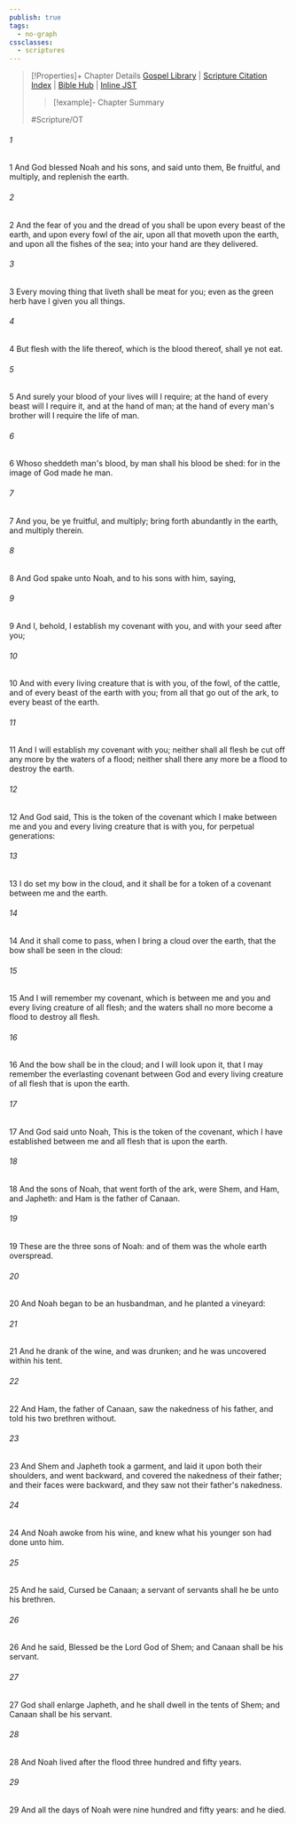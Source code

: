 ```yaml
---
publish: true
tags:
  - no-graph
cssclasses:
  - scriptures
---
```

>[!Properties]+ Chapter Details
>[Gospel Library](https://churchofjesuschrist.org/study/scriptures/ot/gen/9?lang=eng)    |    [Scripture Citation Index](https://scriptures.byu.edu/#06509::c06509)    |    [Bible Hub](https://biblehub.com/genesis/9.htm)    |    [Inline JST](https://scripturetoolbox.com/html/ic/Genesis/9.html)
>>[!example]- Chapter Summary
>> 
> 
>
>#Scripture/OT
###### 1
1 And God blessed Noah and his sons, and said unto them, Be fruitful, and multiply, and replenish the earth.
###### 2
2 And the fear of you and the dread of you shall be upon every beast of the earth, and upon every fowl of the air, upon all that moveth upon the earth, and upon all the fishes of the sea; into your hand are they delivered.
###### 3
3 Every moving thing that liveth shall be meat for you; even as the green herb have I given you all things.
###### 4
4 But flesh with the life thereof, which is the blood thereof, shall ye not eat.
###### 5
5 And surely your blood of your lives will I require; at the hand of every beast will I require it, and at the hand of man; at the hand of every man's brother will I require the life of man.
###### 6
6 Whoso sheddeth man's blood, by man shall his blood be shed: for in the image of God made he man.
###### 7
7 And you, be ye fruitful, and multiply; bring forth abundantly in the earth, and multiply therein.
###### 8
8 And God spake unto Noah, and to his sons with him, saying,
###### 9
9 And I, behold, I establish my covenant with you, and with your seed after you;
###### 10
10 And with every living creature that is with you, of the fowl, of the cattle, and of every beast of the earth with you; from all that go out of the ark, to every beast of the earth.
###### 11
11 And I will establish my covenant with you; neither shall all flesh be cut off any more by the waters of a flood; neither shall there any more be a flood to destroy the earth.
###### 12
12 And God said, This is the token of the covenant which I make between me and you and every living creature that is with you, for perpetual generations:
###### 13
13 I do set my bow in the cloud, and it shall be for a token of a covenant between me and the earth.
###### 14
14 And it shall come to pass, when I bring a cloud over the earth, that the bow shall be seen in the cloud:
###### 15
15 And I will remember my covenant, which is between me and you and every living creature of all flesh; and the waters shall no more become a flood to destroy all flesh.
###### 16
16 And the bow shall be in the cloud; and I will look upon it, that I may remember the everlasting covenant between God and every living creature of all flesh that is upon the earth.
###### 17
17 And God said unto Noah, This is the token of the covenant, which I have established between me and all flesh that is upon the earth.
###### 18
18 And the sons of Noah, that went forth of the ark, were Shem, and Ham, and Japheth: and Ham is the father of Canaan.
###### 19
19 These are the three sons of Noah: and of them was the whole earth overspread.
###### 20
20 And Noah began to be an husbandman, and he planted a vineyard:
###### 21
21 And he drank of the wine, and was drunken; and he was uncovered within his tent.
###### 22
22 And Ham, the father of Canaan, saw the nakedness of his father, and told his two brethren without.
###### 23
23 And Shem and Japheth took a garment, and laid it upon both their shoulders, and went backward, and covered the nakedness of their father; and their faces were backward, and they saw not their father's nakedness.
###### 24
24 And Noah awoke from his wine, and knew what his younger son had done unto him.
###### 25
25 And he said, Cursed be Canaan; a servant of servants shall he be unto his brethren.
###### 26
26 And he said, Blessed be the Lord God of Shem; and Canaan shall be his servant.
###### 27
27 God shall enlarge Japheth, and he shall dwell in the tents of Shem; and Canaan shall be his servant.
###### 28
28 And Noah lived after the flood three hundred and fifty years.
###### 29
29 And all the days of Noah were nine hundred and fifty years: and he died.
